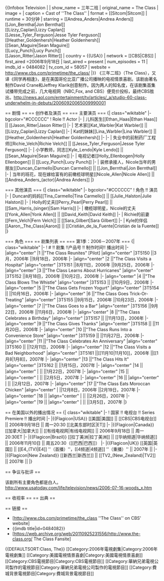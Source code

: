 {{Infobox Television |
  | show_name = 三年二班
| original_name = The Class
  | image = <!-- 檔案不存在 [[File:Theclass.jpg|200px]] -->
  | caption = Cast of ''The Class''
  | format = [[Sitcom|Sitcom]]
  | runtime = 30分钟
  | starring = [[Andrea_Anders|Andrea Anders]]<br />[[Jon_Bernthal|Jon Bernthal]]<br />[[Lizzy_Caplan|Lizzy Caplan]]<br />[[Jesse_Tyler_Ferguson|Jesse Tyler Ferguson]]<br />[[Heather_Goldenhersh|Heather Goldenhersh]]<br />[[Sean_Maguire|Sean Maguire]]<br />[[Lucy_Punch|Lucy Punch]]<br />[[Jason_Ritter|Jason Ritter]]
  | country = {{USA}}
  | network = [[CBS|CBS]]
  | first_aired =2006年9月18日
  | last_aired = present
  | num_episodes = 11
  | imdb_id = 0484082
  | tv_com_id = 58057
  | website = http://www.cbs.com/primetime/the_class/
|}}
《三年二班》（The Class），又译《同学再相逢》，是在美国哥伦比亚广播公司播映的电视情景喜剧。该剧由著名制作David Crane和Jeffrey Klarik创意制作。因为两人的知名度，在该剧集首集试播带完成之前，几大电视网（NBC,Fox, and CBS）便竞价投标，最终CBS胜出。<ref>http://news.aol.com/entertainment/tv/articles/_a/studio-60-class-underwhelm-in-debuts/20060920065009990001</ref>

== 剧情 ==
== 创作者及演员 ==
=== 主要演员 ===
{| class="wikitable"
|- bgcolor="#CCCCCC"
! Role !! Actor
|-
| 儿科医生[[Ethan_Haas|Ethan Haas]] || [[Jason_Ritter|Jason Ritter]]
|-
| 艺术家[[Kat_Warbler|Kat Warbler]] || [[Lizzy_Caplan|Lizzy Caplan]]
|-
| Kat的妹妹[[Lina_Warbler|Lina Warbler]] || [[Heather_Goldenhersh|Heather Goldenhersh]]
|-
|-
| 失业中的前制药厂工程师[[Richie_Velch|Richie Velch]] || [[Jesse_Tyler_Ferguson|Jesse Tyler Ferguson]]
|-
| 小学教师，同志[[Kyle_Lendo|Kyle Lendo]] || [[Sean_Maguire|Sean Maguire]]
|-
| 电视记者[[Holly_Ellenbogen|Holly Ellenbogen]] || [[Lucy_Punch|Lucy Punch]]
|-
| 装修承接人，Nicole当年的男朋友[[Duncan_Carmello|Duncan Carmello]] || [[Jon_Bernthal|Jon Bernthal]]
|-
| 当年的班花，现在嫁给富有的前橄榄球明星[[Nicole_Allen|Nicole Allen]] || [[Andrea_Anders_(actor)|Andrea Anders]]
|}

=== 其他演员 ===
{| class="wikitable"
|- bgcolor="#CCCCCC"
! 角色 !! 演员
|-
| Duncan的妈妈[[Tina_Carmello|Tina Carmello]] || [[Julie_Halston|Julie Halston]]
|-
| Holly的丈夫[[Perry_Pearl|Perry Pearl]] || [[Sam_Harris_(singer)|Sam Harris]]
|-
| 橄榄球明星，Nicole的丈夫[[Yonk_Allen|Yonk Allen]] || [[David_Keith|David Keith]]
|-
| Richie的前妻[[Fern_Velch|Fern Velch]] || [[Sara_Gilbert|Sara Gilbert]]
|-
| Kyle的伴侣[[Aaron,_The_Class|Aaron]] || [[Cristián_de_la_Fuente|Cristián de la Fuente]]
|}

=== 角色 ===
== 剧集列表 ==
=== 第1季：2006－2007年 ===
{| class="wikitable"
|-
! # !! 剧集 !!产品号 !! 制作时间!! 播出时间
|-
|align="center" |1
||"The Class Reunites" [Pilot]
|align="center" |3T5150
||3月，2006年
||9月18日，2006年
|-
|align="center" |2
||"The Class Visits a Hospital"
|align="center" |3T5151
||8月11日，2006年
||9月25日，2006年
|-
|align="center" |3
||"The Class Learns About Hurricanes"
|align="center" |3T5152
||8月18日，2006年
||10月2日，2006年
|-
|align="center" |4
||"The Class Blows The Whistle"
|align="center" |3T5153
||
||10月9日，2006年
|-
|align="center" |5
||"The Class Gets Frozen Yogurt"
|align="center" |3T5154
||
||10月16日，2006年
|-
|align="center" |6
||"The Class Goes Trick-Or-Treating"
|align="center" |3T5155
||9月15日，2006年
||10月23日，2006年
|-
|align="center" |7
||"The Class Goes to a Bar"
|align="center" |3T5156
||9月22日，2006年
||11月6日，2006年
|-
|align="center" |8
||"The Class Celebrates a Birthday"
|align="center" |3T5157
||
||11月13日，2006年
|-
|align="center" |9
||"The Class Gives Thanks"
|align="center" |3T5158
||
||11月20日，2006年
|-
|align="center" |10
||"The Class Runs Into a Convenience Store"
|align="center" |3T5159
||
||11月27日，2006年
|-
|align="center" |11
||"The Class Celebrates An Anniversary"
|align="center" |3T5160
||
||12月11日，2006年
|-
|align="center" |12
||"The Class Visits a Bad Neighborhood"
|align="center" |3T5161
||[[11月10|11月10]]，2006年
||[[1月8|1月8]]，2007年
|-
|align="center" |13
||"The Class Hits It" 
|align="center" |3T5162
||
||1月15日，2007年
|-
|align="center" |14
||
|align="center" |
||
||1月22日，2007年
|-
|align="center" |15
||
|align="center" |
||
||2月5日，2007年
|-
|align="center" |16
||
|align="center" |
||
||2月12日，2007年
|-
|align="center" |17
||"The Class Eats Moroccan Chicken"
|align="center" |
||12月8日，2006年
||2月19日，2007年
|-
|align="center" |18
||
|align="center" |
||
||2月26日，2007年
|-
|align="center" |19
||
|align="center" |
||
||3月5日，2007年
|}

== 在美国以外的播出情况 ==
{| class="wikitable"
|-
! 国家 !! 电视台 !! Series Premiere !! 播出时间
|- 
|{{Flagicon|USA}} [[美国|美国]] || [[CBS|CBS电视台]] ||  2006年9月18日 || 周一20:30 [[北美东部时区|ET]]
|-
|{{Flagicon|Canada}} [[加拿大|加拿大]] || [[有线电视网|有线电视网]] || 2006年9月18日 || 周一20:30ET
|-
|{{Flagicon|Brazil}} [[拉丁美洲|拉丁美洲]] || [[华纳频道|华纳频道]] || 2006年11月10日 || 周五20:30（[[巴西|巴西]]）
|-
|{{Flagicon|UK}} [[英国|英国]] || [[E4_(TV)|E4]] ''（首播）''，[[4频道|4频道]] ''（重播）'' || 2007年 ||
|-
|{{Flagicon|New Zealand}} [[新西兰|新西兰]] || [[TV2_(New_Zealand)|TV2]] || 2007年 ||
|}

== 争议与批评 ==

该剧所有主要角色都是白人。<ref>http://www.usatoday.com/life/television/news/2006-07-16-woods_x.htm</ref>

== 收视率 ==
== 出典 ==

<references/>

== 链接 ==
* [http://www.cbs.com/primetime/the_class ''The Class'' on CBS' website]
* {{imdb title|id=0484082}}
* [https://web.archive.org/web/20110925231556/http://www.the-class.org/ The Class Fansite]

{{DEFAULTSORT:Class, The}}
[[Category:2006年電視劇集|Category:2006年電視劇集]]
[[Category:美國電視情景喜劇|Category:美國電視情景喜劇]]
[[Category:CBS電視節目|Category:CBS電視節目]]
[[Category:華納兄弟電視公司製作的電視節目|Category:華納兄弟電視公司製作的電視節目]]
[[Category:費城背景電視節目|Category:費城背景電視節目]]